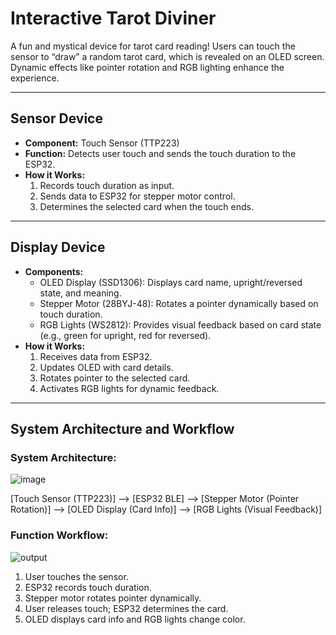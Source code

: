 # Interactive Tarot Diviner

A fun and mystical device for tarot card reading! Users can touch the sensor to “draw” a random tarot card, which is revealed on an OLED screen. Dynamic effects like pointer rotation and RGB lighting enhance the experience.

---

## Sensor Device

- **Component:** Touch Sensor (TTP223)
- **Function:** Detects user touch and sends the touch duration to the ESP32.
- **How it Works:**
  1. Records touch duration as input.
  2. Sends data to ESP32 for stepper motor control.
  3. Determines the selected card when the touch ends.

---

## Display Device

- **Components:**
  - OLED Display (SSD1306): Displays card name, upright/reversed state, and meaning.
  - Stepper Motor (28BYJ-48): Rotates a pointer dynamically based on touch duration.
  - RGB Lights (WS2812): Provides visual feedback based on card state (e.g., green for upright, red for reversed).
- **How it Works:**
  1. Receives data from ESP32.
  2. Updates OLED with card details.
  3. Rotates pointer to the selected card.
  4. Activates RGB lights for dynamic feedback.

---

## System Architecture and Workflow

### System Architecture:
![image](https://github.com/user-attachments/assets/8ea1e4e7-5279-41e3-8396-5b19fa50aefb)

[Touch Sensor (TTP223)] --> [ESP32 BLE] --> [Stepper Motor (Pointer Rotation)] --> [OLED Display (Card Info)] --> [RGB Lights (Visual Feedback)]
### Function Workflow:
![output](https://github.com/user-attachments/assets/977ac4f8-1b2f-47e6-bfdc-6c3c95f58752)

1. User touches the sensor.
2. ESP32 records touch duration.
3. Stepper motor rotates pointer dynamically.
4. User releases touch; ESP32 determines the card.
5. OLED displays card info and RGB lights change color.

